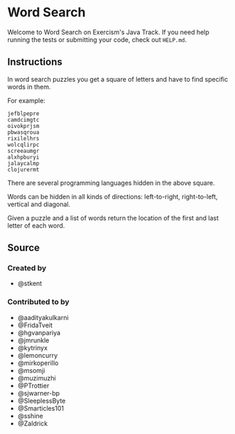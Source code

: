 # Word Search

Welcome to Word Search on Exercism's Java Track.
If you need help running the tests or submitting your code, check out `HELP.md`.

## Instructions

In word search puzzles you get a square of letters and have to find specific
words in them.

For example:

```text
jefblpepre
camdcimgtc
oivokprjsm
pbwasqroua
rixilelhrs
wolcqlirpc
screeaumgr
alxhpburyi
jalaycalmp
clojurermt
```

There are several programming languages hidden in the above square.

Words can be hidden in all kinds of directions: left-to-right, right-to-left,
vertical and diagonal.

Given a puzzle and a list of words return the location of the first and last
letter of each word.

## Source

### Created by

- @stkent

### Contributed to by

- @aadityakulkarni
- @FridaTveit
- @hgvanpariya
- @jmrunkle
- @kytrinyx
- @lemoncurry
- @mirkoperillo
- @msomji
- @muzimuzhi
- @PTrottier
- @sjwarner-bp
- @SleeplessByte
- @Smarticles101
- @sshine
- @Zaldrick